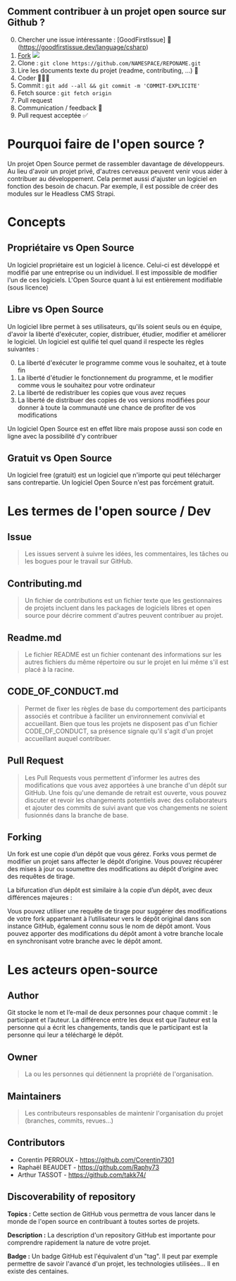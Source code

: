 ## Comment contribuer à un projet open source sur Github ?
0. Chercher une issue intéressante : [GoodFirstIssue] 👀(https://goodfirstissue.dev/language/csharp)
1. [Fork](#Forking)
![](https://i.imgur.com/eTlPq3W.png)
2. Clone : `git clone https://github.com/NAMESPACE/REPONAME.git`
3. Lire les documents texte du projet (readme, contributing, ...) 📖
4. Coder 👨🏻‍💻
5. Commit : `git add --all && git commit -m 'COMMIT-EXPLICITE'`
6. Fetch source : `git fetch origin`
7. Pull request
8. Communication / feedback 💬
9. Pull request acceptée ✅

# Pourquoi faire de l'open source ?
Un projet Open Source permet de rassembler davantage de développeurs. Au lieu d'avoir un projet privé, d'autres cerveaux peuvent venir vous aider à contribuer au développement. Cela permet aussi d'ajuster un logiciel en fonction des besoin de chacun. Par exemple, il est possible de créer des modules sur le Headless CMS Strapi. 

# Concepts
## Propriétaire vs Open Source
Un logiciel propriétaire est un logiciel à licence. Celui-ci est développé et modifié par une entreprise ou un individuel. Il est impossible de modifier l'un de ces logiciels. L'Open Source quant à lui est entièrement modifiable (sous licence)

## Libre vs Open Source
Un logiciel libre permet à ses utilisateurs, qu'ils soient seuls ou en équipe, d'avoir la liberté d'exécuter, copier, distribuer, étudier, modifier et améliorer le logiciel. Un logiciel est qulifié tel quel quand il respecte les règles suivantes :

0. La liberté d'exécuter le programme comme vous le souhaitez, et à toute fin
1. La liberté d'étudier le fonctionnement du programme, et le modifier comme vous le souhaitez pour votre ordinateur
2. La liberté de redistribuer les copies que vous avez reçues
3. La liberté de distribuer des copies de vos versions modifiées pour donner à toute la communauté une chance de profiter de vos modifications

Un logiciel Open Source est en effet libre mais propose aussi son code en ligne avec la possibilité d'y contribuer
## Gratuit vs Open Source
Un logiciel free (gratuit) est un logiciel que n'importe qui peut télécharger sans contrepartie. Un logiciel Open Source n'est pas forcément gratuit.

# Les termes de l'open source / Dev

## Issue
> Les issues servent à suivre les idées, les commentaires, les tâches ou les bogues pour le travail sur GitHub.
## Contributing.md

> Un fichier de contributions est un fichier texte que les gestionnaires de projets incluent dans les packages de logiciels libres et open source pour décrire comment d'autres peuvent contribuer au projet.
## Readme.md
> Le fichier README est un fichier contenant des informations sur les autres fichiers du même répertoire ou sur le projet en lui même s'il est placé à la racine.
## CODE_OF_CONDUCT.md
> Permet de fixer les règles de base du comportement des participants associés et contribue à faciliter un environnement convivial et accueillant. Bien que tous les projets ne disposent pas d'un fichier CODE_OF_CONDUCT, sa présence signale qu'il s'agit d'un projet accueillant auquel contribuer.
## Pull Request 
> Les Pull Requests vous permettent d'informer les autres des modifications que vous avez apportées à une branche d'un dépôt sur GitHub. Une fois qu'une demande de retrait est ouverte, vous pouvez discuter et revoir les changements potentiels avec des collaborateurs et ajouter des commits de suivi avant que vos changements ne soient fusionnés dans la branche de base.
## Forking
Un fork est une copie d’un dépôt que vous gérez. Forks vous permet de modifier un projet sans affecter le dépôt d’origine. Vous pouvez récupérer des mises à jour ou soumettre des modifications au dépôt d’origine avec des requêtes de tirage.

La bifurcation d’un dépôt est similaire à la copie d’un dépôt, avec deux différences majeures :

Vous pouvez utiliser une requête de tirage pour suggérer des modifications de votre fork appartenant à l’utilisateur vers le dépôt original dans son instance GitHub, également connu sous le nom de dépôt amont.
Vous pouvez apporter des modifications du dépôt amont à votre branche locale en synchronisant votre branche avec le dépôt amont.
# Les acteurs open-source

## Author
Git stocke le nom et l’e-mail de deux personnes pour chaque commit : le participant et l’auteur. La différence entre les deux est que l’auteur est la personne qui a écrit les changements, tandis que le participant est la personne qui leur a téléchargé le dépôt.
## Owner
> La ou les personnes qui détiennent la propriété de l'organisation. 
## Maintainers 
> Les contributeurs responsables de maintenir l'organisation du projet (branches, commits, revues...)
## Contributors 
- Corentin PERROUX - https://github.com/Corentin7301
- Raphaël BEAUDET - https://github.com/Raphy73
- Arthur TASSOT - https://github.com/takk74/

## Discoverability of repository

**Topics :** Cette section de GitHub vous permettra de vous lancer dans le monde de l'open source en contribuant à toutes sortes de projets.

**Description :** La description d'un repository GitHub est importante pour comprendre rapidement la nature de votre projet. 

**Badge :** Un badge GitHub est l'équivalent d'un "tag". Il peut par exemple permettre de savoir l'avancé d'un projet, les technologies utilisées... Il en existe des centaines.
